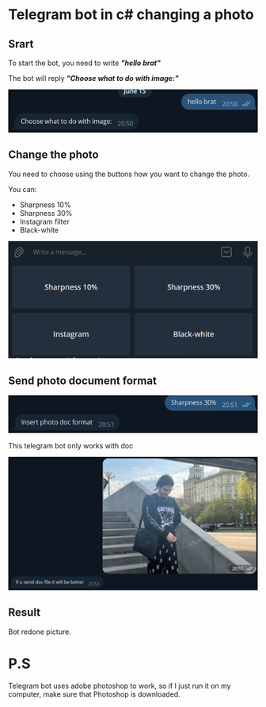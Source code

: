 # Telegram bot in **c#** changing a photo

## Srart
To start the bot, you need to write ___"hello brat"___

The bot will reply ___"Choose what to do with image:"___

![Alt text](image-2.png)

<h2>Change the photo</h2>

You need to choose using the buttons how you want to change the photo.

You can:
+ Sharpness 10%
+ Sharpness 30%
+ Instagram filter
+ Black-white

![Alt text](image-4.png)

## Send photo document format

![Alt text](image-5.png)

This telegram bot only works with doc

![Alt text](image-3.png)

<h2>Result</h2>

Bot redone picture.

<h1>P.S</h1>

Telegram bot uses adobe photoshop to work, so if I just run it on my computer, make sure that Photoshop is downloaded.

